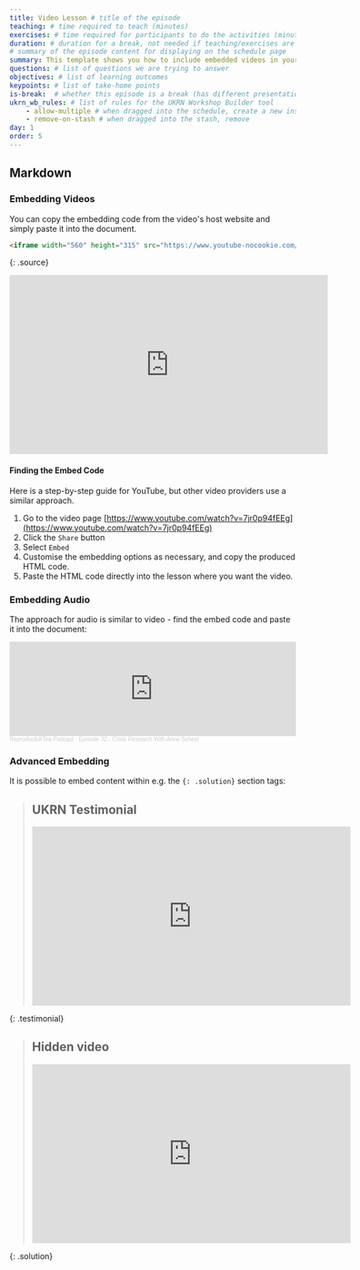 ```yaml
---
title: Video Lesson # title of the episode
teaching: # time required to teach (minutes)
exercises: # time required for participants to do the activities (minutes)
duration: # duration for a break, not needed if teaching/exercises are present (minutes)
# summary of the episode content for displaying on the schedule page
summary: This template shows you how to include embedded videos in your lessons.
questions: # list of questions we are trying to answer
objectives: # list of learning outcomes
keypoints: # list of take-home points
is-break:  # whether this episode is a break (has different presentation)
ukrn_wb_rules: # list of rules for the UKRN Workshop Builder tool
    - allow-multiple # when dragged into the schedule, create a new instance
    - remove-on-stash # when dragged into the stash, remove
day: 1
order: 5
---
```


## Markdown

### Embedding Videos

You can copy the embedding code from the video's host website and simply paste it into the document.

```html
<iframe width="560" height="315" src="https://www.youtube-nocookie.com/embed/7jr0p94fEEg" frameborder="0" allow="accelerometer; autoplay; clipboard-write; encrypted-media; gyroscope; picture-in-picture" allowfullscreen></iframe>
```
{: .source}

<iframe width="560" height="315" src="https://www.youtube-nocookie.com/embed/7jr0p94fEEg" frameborder="0" allow="accelerometer; autoplay; clipboard-write; encrypted-media; gyroscope; picture-in-picture" allowfullscreen class="output"></iframe>

#### Finding the Embed Code

Here is a step-by-step guide for YouTube, but other video providers use a similar approach.

1. Go to the video page [https://www.youtube.com/watch?v=7jr0p94fEEg](https://www.youtube.com/watch?v=7jr0p94fEEg)
2. Click the `Share` button
3. Select `Embed`
4. Customise the embedding options as necessary, and copy the produced HTML code.
5. Paste the HTML code directly into the lesson where you want the video.

### Embedding Audio

The approach for audio is similar to video - find the embed code and paste it into the document:

<iframe width="100%" height="166" scrolling="no" frameborder="no" allow="autoplay" src="https://w.soundcloud.com/player/?url=https%3A//api.soundcloud.com/tracks/792848608&color=%23ff5500&auto_play=false&hide_related=false&show_comments=true&show_user=true&show_reposts=false&show_teaser=true"></iframe><div style="font-size: 10px; color: #cccccc;line-break: anywhere;word-break: normal;overflow: hidden;white-space: nowrap;text-overflow: ellipsis; font-family: Interstate,Lucida Grande,Lucida Sans Unicode,Lucida Sans,Garuda,Verdana,Tahoma,sans-serif;font-weight: 100;"><a href="https://soundcloud.com/reproducibilitea" title="ReproducibiliTea Podcast" target="_blank" style="color: #cccccc; text-decoration: none;">ReproducibiliTea Podcast</a> · <a href="https://soundcloud.com/reproducibilitea/episode-32-crisis-research-with-anne-scheel" title="Episode 32 - Crisis Research With Anne Scheel" target="_blank" style="color: #cccccc; text-decoration: none;">Episode 32 - Crisis Research With Anne Scheel</a></div>

### Advanced Embedding

It is possible to embed content within e.g. the `{: .solution}` section tags:

> ## UKRN Testimonial
> <iframe width="560" height="315" src="https://www.youtube-nocookie.com/embed/7jr0p94fEEg" frameborder="0" allow="accelerometer; autoplay; clipboard-write; encrypted-media; gyroscope; picture-in-picture" allowfullscreen class="output"></iframe>
{: .testimonial}

> ## Hidden video
> <iframe width="560" height="315" src="https://www.youtube-nocookie.com/embed/7jr0p94fEEg" frameborder="0" allow="accelerometer; autoplay; clipboard-write; encrypted-media; gyroscope; picture-in-picture" allowfullscreen class="output"></iframe>
{: .solution}
